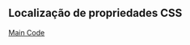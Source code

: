 ## Localização de propriedades CSS

[Main Code](https://github.com/davMac606/RPIC2/blob/main/index.html)
